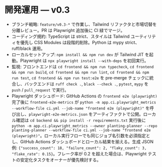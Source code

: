 # 開発運用 — v0.3

- ブランチ戦略: `feature/v0.3-*` で作業し、Tailwind リファクタと市場切替を分離レビュー。PR は Playwright 追加後に CI 緑でマージ。
- コーディング規約: TypeScript は strict、スタイルは Tailwind ユーティリティを優先し CSS Modules は段階的削除。Python は mypy strict、ruff/black 運用。
- ローカルセットアップ: `npm install && npm run dev` が Tailwind JIT を起動。Playwright は `npx playwright install --with-deps` を初回実行。
- 監視: フロントエンドは `cd frontend && npm run typecheck`, `cd frontend && npm run build`, `cd frontend && npm run lint`, `cd frontend && npm run test`, `cd frontend && npm run test:e2e` を pre-merge チェックに統合し、バックエンドは `ruff check .`, `black --check .`, `pytest`, `mypy` を `push` / `pull_request` で実行。
- Playwright ダッシュボード: GitHub Actions の `frontend e2e (playwright)` 完了後に `frontend-e2e-metrics` が `python -m app.ci.playwright_metrics --workflow-file ci.yml --job-name "frontend e2e (playwright)"` を呼び出し、`playwright-e2e-metrics.json` をアーティファクトで公開。ローカル確認は `cd backend && pip install -r requirements.txt` 実行後に `python -m app.ci.playwright_metrics --owner planting-planner --repo planting-planner --workflow-file ci.yml --job-name "frontend e2e (playwright)"`。ローカル実行フローでも同じジョブ名引数を必須指定とし、GitHub Actions ダッシュボードとローカル結果を揃える。生成 JSON 例: `{"success_count": 18, "failure_count": 2, "flaky_count": 3, "flake_rate": 0.15}`。フレーク率が 0.2 を超えた場合は、Playwright テストの安定化タスクをオーナーが優先検討する。
